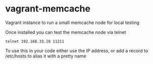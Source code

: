 # vagrant-memcache
Vagrant instance to run a small memcache node for local testing

Once installed you can test the memcache node via telnet
```
telnet 192.168.33.10 11211
```

To use this in your code either use the IP address, or add a record to /etc/hosts to alias it with a pretty name

